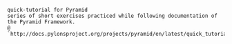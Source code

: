 ~~~~~~~~~~~~~~~~~~~~~~~~~~~~~~~~~~~~~~~~~~~~~~~~~~~~~~~~~~~
quick-tutorial for Pyramid
series of short exercises practiced while following documentation of the Pyramid Framework.
@ `http://docs.pylonsproject.org/projects/pyramid/en/latest/quick_tutorial/index.html`
~~~~~~~~~~~~~~~~~~~~~~~~~~~~~~~~~~~~~~~~~~~~~~~~~~~~~~~~~~~~
